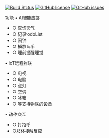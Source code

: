 [![Build Status](https://travis-ci.org/GameUnion/SmartAssistant.svg?branch=master)](https://travis-ci.org/GameUnion/SmartAssistant)
[![GitHub license](https://img.shields.io/badge/license-MIT-blue.svg)](https://raw.githubusercontent.com/GameUnion/SmartAssistant/master/LICENSE)
[![GitHub issues](https://img.shields.io/github/issues/GameUnion/SmartAssistant.svg)](https://github.com/GameUnion/SmartAssistant/issues)

功能
• AI智能应答
- ○ 查询天气
- ○ 记录todoList
- ○ 闹钟
- ○ 播放音乐
- ○ 睡前提醒睡觉
    

• ioT远程物联
- ○ 电视
- ○ 电脑
- ○ 点灯
- ○ 空调
- ○ 冰箱
- ○ 等支持物联的设备

• 动作交互
- ○ 打招呼
- ○肢体接触反应